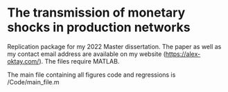 # The transmission of monetary shocks in production networks

Replication package for my 2022 Master dissertation. The paper as well as my contact email address are available on my website (https://alex-oktay.com/). The files require MATLAB. 

The main file containing all figures code and regressions is /Code/main_file.m
